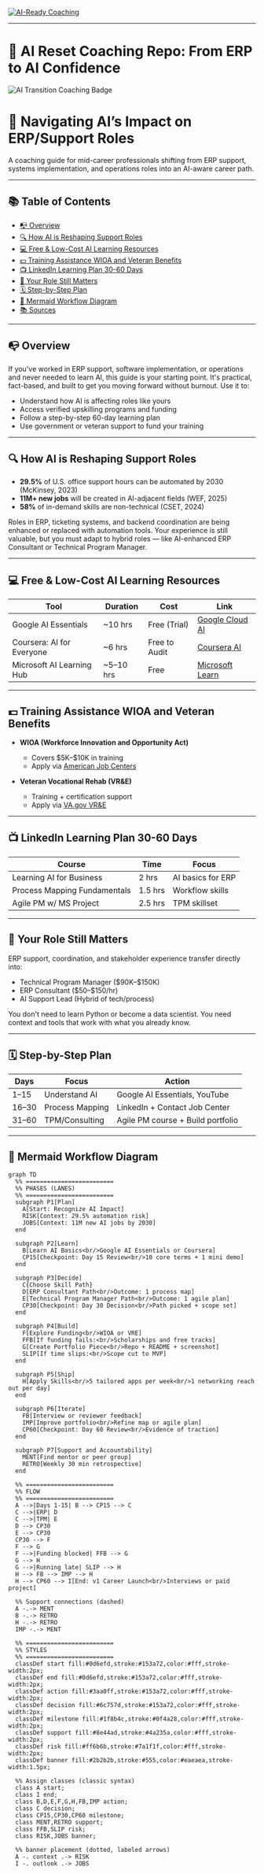 [![AI-Ready Coaching](https://img.shields.io/badge/AI--Ready-Coaching-blueviolet?style=for-the-badge&logo=OpenAI)](https://github.com/emcdo411/ai-reset-coaching-repo)

---

# 🔁 AI Reset Coaching Repo: From ERP to AI Confidence

![AI Transition Coaching Badge](https://img.shields.io/badge/AI_Coaching-ERP_Support_Transition-blue)

# 🧠 Navigating AI’s Impact on ERP/Support Roles

A coaching guide for mid-career professionals shifting from ERP support, systems implementation, and operations roles into an AI-aware career path.

---

## 📚 Table of Contents

* [📭 Overview](#-overview)
* [🔍 How AI is Reshaping Support Roles](#-how-ai-is-reshaping-support-roles)
* [💻 Free & Low-Cost AI Learning Resources](#-free--low-cost-ai-learning-resources)
* [💵 Training Assistance WIOA and Veteran Benefits](#-training-assistance-wioa-and-veteran-benefits)
* [📺 LinkedIn Learning Plan 30-60 Days](#-linkedin-learning-plan-30-60-days)
* [🙌 Your Role Still Matters](#-your-role-still-matters)
* [🗓 Step-by-Step Plan](#-step-by-step-plan)
* [🔁 Mermaid Workflow Diagram](#-mermaid-workflow-diagram)
* [📚 Sources](#-sources)

---

## 📭 Overview

If you've worked in ERP support, software implementation, or operations and never needed to learn AI, this guide is your starting point. It's practical, fact-based, and built to get you moving forward without burnout. Use it to:

* Understand how AI is affecting roles like yours
* Access verified upskilling programs and funding
* Follow a step-by-step 60-day learning plan
* Use government or veteran support to fund your training

---

## 🔍 How AI is Reshaping Support Roles

* **29.5%** of U.S. office support hours can be automated by 2030 (McKinsey, 2023)
* **11M+ new jobs** will be created in AI-adjacent fields (WEF, 2025)
* **58%** of in-demand skills are non-technical (CSET, 2024)

Roles in ERP, ticketing systems, and backend coordination are being enhanced or replaced with automation tools. Your experience is still valuable, but you must adapt to hybrid roles — like AI-enhanced ERP Consultant or Technical Program Manager.

---

## 💻 Free & Low-Cost AI Learning Resources

| Tool                      | Duration   | Cost          | Link                                                             |
| ------------------------- | ---------- | ------------- | ---------------------------------------------------------------- |
| Google AI Essentials      | \~10 hrs   | Free (Trial)  | [Google Cloud AI](https://grow.google/ai-essentials)             |
| Coursera: AI for Everyone | \~6 hrs    | Free to Audit | [Coursera AI](https://www.coursera.org/learn/ai-for-everyone)    |
| Microsoft AI Learning Hub | \~5–10 hrs | Free          | [Microsoft Learn](https://learn.microsoft.com/en-us/training/ai) |

---

## 💵 Training Assistance WIOA and Veteran Benefits

* **WIOA (Workforce Innovation and Opportunity Act)**
  * Covers \$5K–\$10K in training
  * Apply via [American Job Centers](https://www.careeronestop.org/LocalHelp/AmericanJobCenters/find-american-job-centers.aspx)

* **Veteran Vocational Rehab (VR&E)**
  * Training + certification support
  * Apply via [VA.gov VR&E](https://www.va.gov/careers-employment/vocational-rehabilitation/)

---

## 📺 LinkedIn Learning Plan 30-60 Days

| Course                       | Time    | Focus             |
| ---------------------------- | ------- | ----------------- |
| Learning AI for Business     | 2 hrs   | AI basics for ERP |
| Process Mapping Fundamentals | 1.5 hrs | Workflow skills   |
| Agile PM w/ MS Project       | 2.5 hrs | TPM skillset      |

---

## 🙌 Your Role Still Matters

ERP support, coordination, and stakeholder experience transfer directly into:

* Technical Program Manager (\$90K–\$150K)
* ERP Consultant (\$50–\$150/hr)
* AI Support Lead (Hybrid of tech/process)

You don't need to learn Python or become a data scientist. You need context and tools that work with what you already know.

---

## 🗓 Step-by-Step Plan

| Days  | Focus           | Action                            |
| ----- | --------------- | --------------------------------- |
| 1–15  | Understand AI   | Google AI Essentials, YouTube     |
| 16–30 | Process Mapping | LinkedIn + Contact Job Center     |
| 31–60 | TPM/Consulting  | Agile PM course + Build portfolio |

---

## 🔁 Mermaid Workflow Diagram

```mermaid
graph TD
  %% =========================
  %% PHASES (LANES)
  %% =========================
  subgraph P1[Plan]
    A[Start: Recognize AI Impact]
    RISK[Context: 29.5% automation risk]
    JOBS[Context: 11M new AI jobs by 2030]
  end

  subgraph P2[Learn]
    B[Learn AI Basics<br/>Google AI Essentials or Coursera]
    CP15[Checkpoint: Day 15 Review<br/>10 core terms + 1 mini demo]
  end

  subgraph P3[Decide]
    C{Choose Skill Path}
    D[ERP Consultant Path<br/>Outcome: 1 process map]
    E[Technical Program Manager Path<br/>Outcome: 1 agile plan]
    CP30[Checkpoint: Day 30 Decision<br/>Path picked + scope set]
  end

  subgraph P4[Build]
    F[Explore Funding<br/>WIOA or VRE]
    FFB[If funding fails:<br/>Scholarships and free tracks]
    G[Create Portfolio Piece<br/>Repo + README + screenshot]
    SLIP[If time slips:<br/>Scope cut to MVP]
  end

  subgraph P5[Ship]
    H[Apply Skills<br/>5 tailored apps per week<br/>1 networking reach out per day]
  end

  subgraph P6[Iterate]
    FB[Interview or reviewer feedback]
    IMP[Improve portfolio<br/>Refine map or agile plan]
    CP60[Checkpoint: Day 60 Review<br/>Evidence of traction]
  end

  subgraph P7[Support and Accountability]
    MENT[Find mentor or peer group]
    RETRO[Weekly 30 min retrospective]
  end

  %% =========================
  %% FLOW
  %% =========================
  A -->|Days 1-15| B --> CP15 --> C
  C -->|ERP| D
  C -->|TPM| E
  D --> CP30
  E --> CP30
  CP30 --> F
  F --> G
  F -->|Funding blocked| FFB --> G
  G --> H
  G -->|Running late| SLIP --> H
  H --> FB --> IMP --> H
  H --> CP60 --> I[End: v1 Career Launch<br/>Interviews or paid project]

  %% Support connections (dashed)
  A -.-> MENT
  B -.-> RETRO
  H -.-> RETRO
  IMP -.-> MENT

  %% =========================
  %% STYLES
  %% =========================
  classDef start fill:#0d6efd,stroke:#153a72,color:#fff,stroke-width:2px;
  classDef end fill:#0d6efd,stroke:#153a72,color:#fff,stroke-width:2px;
  classDef action fill:#3aa0ff,stroke:#153a72,color:#fff,stroke-width:2px;
  classDef decision fill:#6c757d,stroke:#153a72,color:#fff,stroke-width:2px;
  classDef milestone fill:#1f8b4c,stroke:#0f4a28,color:#fff,stroke-width:2px;
  classDef support fill:#8e44ad,stroke:#4a235a,color:#fff,stroke-width:2px;
  classDef risk fill:#ff6b6b,stroke:#7a1f1f,color:#fff,stroke-width:2px;
  classDef banner fill:#2b2b2b,stroke:#555,color:#eaeaea,stroke-width:1.5px;

  %% Assign classes (classic syntax)
  class A start;
  class I end;
  class B,D,E,F,G,H,FB,IMP action;
  class C decision;
  class CP15,CP30,CP60 milestone;
  class MENT,RETRO support;
  class FFB,SLIP risk;
  class RISK,JOBS banner;

  %% banner placement (dotted, labeled arrows)
  A -. context .-> RISK
  I -. outlook .-> JOBS
